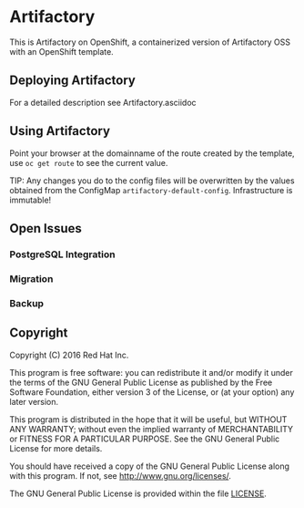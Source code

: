 # Artifactory

This is Artifactory on OpenShift, a containerized version of Artifactory OSS
with an OpenShift template.

## Deploying Artifactory

For a detailed description see Artifactory.asciidoc

## Using Artifactory

Point your browser at the domainname of the route created by the template, use
`oc get route` to see the current value.

TIP: Any changes you do to the config files will be overwritten by the values
obtained from the ConfigMap `artifactory-default-config`. Infrastructure is immutable!

## Open Issues

### PostgreSQL Integration

### Migration

### Backup

## Copyright

Copyright (C) 2016 Red Hat Inc.

This program is free software: you can redistribute it and/or modify
it under the terms of the GNU General Public License as published by
the Free Software Foundation, either version 3 of the License, or
(at your option) any later version.

This program is distributed in the hope that it will be useful,
but WITHOUT ANY WARRANTY; without even the implied warranty of
MERCHANTABILITY or FITNESS FOR A PARTICULAR PURPOSE.  See the
GNU General Public License for more details.

You should have received a copy of the GNU General Public License
along with this program. If not, see <http://www.gnu.org/licenses/>.

The GNU General Public License is provided within the file [LICENSE](LICENSE).

